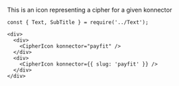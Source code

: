 This is an icon representing a cipher for a given konnector

```
const { Text, SubTitle } = require('../Text');

<div>
  <div>
    <CipherIcon konnector="payfit" />
  </div>
  <div>
    <CipherIcon konnector={{ slug: 'payfit' }} />
  </div>
</div>
```
